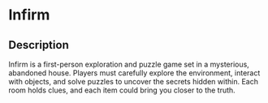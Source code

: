 # Infirm
## Description
Infirm is a first-person exploration and puzzle game set in a mysterious, abandoned house. Players must carefully explore the environment, interact with objects, and solve puzzles to uncover the secrets hidden within. Each room holds clues, and each item could bring you closer to the truth.
